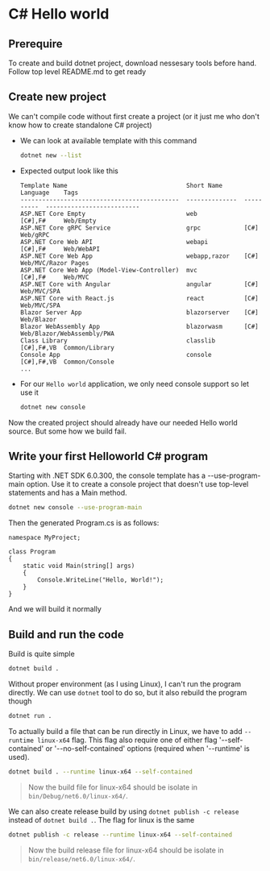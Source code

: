 # C# Hello world

## Prerequire

To create and build dotnet project, download nessesary tools before hand. Follow top level README.md to get ready

## Create new project

We can't compile code without first create a project (or it just me who don't know how to create standalone C# project)
- We can look at available template with this command
    ```sh
    dotnet new --list
    ```

- Expected output look like this
    ```
    Template Name                                 Short Name      Language    Tags
    --------------------------------------------  --------------  ----------  --------------------------
    ASP.NET Core Empty                            web             [C#],F#     Web/Empty
    ASP.NET Core gRPC Service                     grpc            [C#]        Web/gRPC
    ASP.NET Core Web API                          webapi          [C#],F#     Web/WebAPI
    ASP.NET Core Web App                          webapp,razor    [C#]        Web/MVC/Razor Pages
    ASP.NET Core Web App (Model-View-Controller)  mvc             [C#],F#     Web/MVC
    ASP.NET Core with Angular                     angular         [C#]        Web/MVC/SPA
    ASP.NET Core with React.js                    react           [C#]        Web/MVC/SPA
    Blazor Server App                             blazorserver    [C#]        Web/Blazor
    Blazor WebAssembly App                        blazorwasm      [C#]        Web/Blazor/WebAssembly/PWA
    Class Library                                 classlib        [C#],F#,VB  Common/Library
    Console App                                   console         [C#],F#,VB  Common/Console
    ...
    ```

- For our `Hello world` application, we only need console support so let use it
    ```sh
    dotnet new console
    ```

Now the created project should already have our needed Hello world source. But some how we build fail.

## Write your first Helloworld C# program

Starting with .NET SDK 6.0.300, the console template has a --use-program-main option. Use it to create a console project that doesn't use top-level statements and has a Main method.

```sh
dotnet new console --use-program-main
```

Then the generated Program.cs is as follows:
```c_sharp
namespace MyProject;

class Program
{
    static void Main(string[] args)
    {
        Console.WriteLine("Hello, World!");
    }
}
```

And we will build it normally

## Build and run the code

Build is quite simple
```sh
dotnet build .
```

Without proper environment (as I using Linux), I can't run the program directly. We can use `dotnet` tool to do so, but it also rebuild the program though
```sh
dotnet run .
```

To actually build a file that can be run directly in Linux, we have to add `--runtime linux-x64` flag. This flag also require one of either flag '--self-contained' or '--no-self-contained' options (required when '--runtime' is used).
```sh
dotnet build . --runtime linux-x64 --self-contained
```

> Now the build file for linux-x64 should be isolate in `bin/Debug/net6.0/linux-x64/`.

We can also create release build by using `dotnet publish -c release` instead of `dotnet build .`. The flag for linux is the same
```sh
dotnet publish -c release --runtime linux-x64 --self-contained
```

> Now the build release file for linux-x64 should be isolate in `bin/release/net6.0/linux-x64/`.
